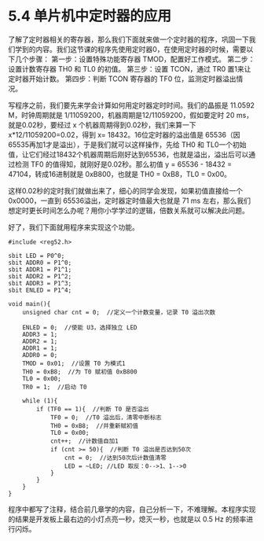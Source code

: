 # 5.4 单片机中定时器的应用

了解了定时器相关的寄存器，那么我们下面就来做一个定时器的程序，巩固一下我们学到的内容。我们这节课的程序先使用定时器0，在使用定时器的时候，需要以下几个步骤：
第一步：设置特殊功能寄存器 TMOD，配置好工作模式。
第二步：设置计数寄存器 TH0 和 TL0 的初值。
第三步：设置 TCON，通过 TR0 置1来让定时器开始计数。
第四步：判断 TCON 寄存器的 TF0 位，监测定时器溢出情况。

写程序之前，我们要先来学会计算如何用定时器定时时间。我们的晶振是 11.0592 M，时钟周期就是 1/11059200，机器周期是12/11059200，假如要定时 20 ms，就是0.02秒，要经过 x 个机器周期得到0.02秒，我们来算一下 x*12/11059200=0.02，得到 x= 18432。16位定时器的溢出值是 65536（因65535再加1才是溢出），于是我们就可以这样操作，先给 TH0 和 TL0一个初始值，让它们经过18432个机器周期后刚好达到65536，也就是溢出，溢出后可以通过检测 TF0 的值得知，就刚好是0.02秒。那么初值 y = 65536 - 18432 = 47104，转成16进制就是 0xB800，也就是 TH0 = 0xB8，TL0 = 0x00。

这样0.02秒的定时我们就做出来了，细心的同学会发现，如果初值直接给一个 0x0000，一直到 65536溢出，定时器定时值最大也就是 71 ms 左右，那么我们想定时更长时间怎么办呢？用你小学学过的逻辑，倍数关系就可以解决此问题。

好了，我们下面就用程序来实现这个功能。

```
#include <reg52.h>

sbit LED = P0^0;
sbit ADDR0 = P1^0;
sbit ADDR1 = P1^1;
sbit ADDR2 = P1^2;
sbit ADDR3 = P1^3;
sbit ENLED = P1^4;

void main(){
    unsigned char cnt = 0;  //定义一个计数变量，记录 T0 溢出次数
   
    ENLED = 0;  //使能 U3，选择独立 LED
    ADDR3 = 1;
    ADDR2 = 1;
    ADDR1 = 1;
    ADDR0 = 0;
    TMOD = 0x01;  //设置 T0 为模式1
    TH0 = 0xB8;  //为 T0 赋初值 0xB800
    TL0 = 0x00;
    TR0 = 1;  //启动 T0

    while (1){
        if (TF0 == 1){  //判断 T0 是否溢出
            TF0 = 0;  //T0 溢出后，清零中断标志
            TH0 = 0xB8;  //并重新赋初值
            TL0 = 0x00;
            cnt++;  //计数值自加1
            if (cnt >= 50){  //判断 T0 溢出是否达到50次
                cnt = 0;  //达到50次后计数值清零
                LED = ~LED; //LED 取反：0-->1、1-->0
            }
        }
    }
}
```

程序中都写了注释，结合前几章学的内容，自己分析一下，不难理解。本程序实现的结果是开发板上最右边的小灯点亮一秒，熄灭一秒，也就是以 0.5 Hz 的频率进行闪烁。
